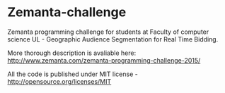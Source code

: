 # Zemanta-challenge
Zemanta programming challenge for students at Faculty of computer science UL - Geographic Audience Segmentation for Real 
Time Bidding.

More thorough description is avaliable here: http://www.zemanta.com/zemanta-programming-challenge-2015/

All the code is published under MIT license - http://opensource.org/licenses/MIT
